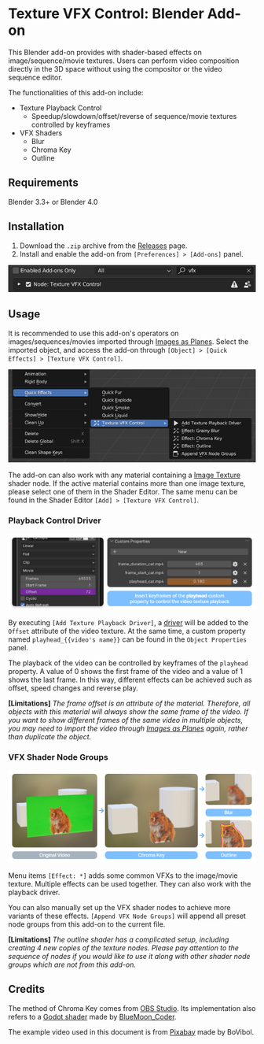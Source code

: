 # Texture VFX Control: Blender Add-on

This Blender add-on provides with shader-based effects on image/sequence/movie textures. Users can perform video composition directly in the 3D space without using the compositor or the video sequence editor.

The functionalities of this add-on include:

- Texture Playback Control
  - Speedup/slowdown/offset/reverse of sequence/movie textures controlled by keyframes
- VFX Shaders
  - Blur
  - Chroma Key
  - Outline


## Requirements

Blender 3.3+ or Blender 4.0

## Installation

1. Download the `.zip` archive from the [Releases](https://github.com/chsh2/texture_vfx_control/releases) page.
2. Install and enable the add-on from `[Preferences] > [Add-ons]` panel.

![](docs/install.png)

## Usage

It is recommended to use this add-on's operators on images/sequences/movies imported through [Images as Planes](https://docs.blender.org/manual/en/latest/addons/import_export/images_as_planes.html). Select the imported object, and access the add-on through `[Object] > [Quick Effects] > [Texture VFX Control]`.

![](docs/menu.png)

The add-on can also work with any material containing a [Image Texture](https://docs.blender.org/manual/en/latest/render/shader_nodes/textures/image.html) shader node. If the active material contains more than one image texture, please select one of them in the Shader Editor. The same menu can be found in the Shader Editor `[Add] > [Texture VFX Control]`.

### Playback Control Driver

![](docs/playback.png)

By executing `[Add Texture Playback Driver]`, a [driver](https://docs.blender.org/manual/en/latest/animation/drivers/introduction.html) will be added to the `Offset` attribute of the video texture. At the same time, a custom property named `playhead_{{video's name}}` can be found in the `Object Properties` panel.

The playback of the video can be controlled by keyframes of the `playhead` property. A value of 0 shows the first frame of the video and a value of 1 shows the last frame. In this way, different effects can be achieved such as offset, speed changes and reverse play.

**[Limitations]** *The frame offset is an attribute of the material. Therefore, all objects with this material will always show the same frame of the video. If you want to show different frames of the same video in multiple objects, you may need to import the video through [Images as Planes](https://docs.blender.org/manual/en/latest/addons/import_export/images_as_planes.html) again, rather than duplicate the object.*

### VFX Shader Node Groups

![](docs/fx.png)

Menu items `[Effect: *]` adds some common VFXs to the image/movie texture. Multiple effects can be used together. They can also work with the playback driver.

You can also manually set up the VFX shader nodes to achieve more variants of these effects. `[Append VFX Node Groups]` will append all preset node groups from this add-on to the current file.

**[Limitations]** *The outline shader has a complicated setup, including creating 4 new copies of the texture nodes. Please pay attention to the sequence of nodes if you would like to use it along with other shader node groups which are not from this add-on.*

## Credits

The method of Chroma Key comes from [OBS Studio](https://obsproject.com/). Its implementation also refers to a [Godot shader](https://godotshaders.com/shader/green-screen-chromakey/) made by [BlueMoon_Coder](https://godotshaders.com/author/bluemoon_coder/).

The example video used in this document is from [Pixabay](https://pixabay.com/videos/cat-pet-green-screen-green-nature-116648/) made by BoVibol.
